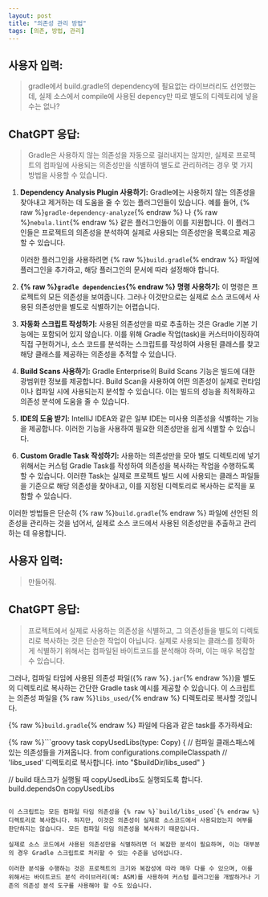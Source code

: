 ```yaml
---
layout: post
title: "의존성 관리 방법"
tags: [의존, 방법, 관리]
---
```


## 사용자 입력:
> gradle에서 build.gradle의  dependency에 필요없는 라이브러리도 선언했는데, 실제 소스에서 compile에 사용된 depency만 따로 별도의 디렉토리에 넣을 수는 없나?

## ChatGPT 응답:
> Gradle은 사용하지 않는 의존성을 자동으로 걸러내지는 않지만, 실제로 프로젝트의 컴파일에 사용되는 의존성만을 식별하여 별도로 관리하려는 경우 몇 가지 방법을 사용할 수 있습니다.

1. **Dependency Analysis Plugin 사용하기:**
   Gradle에는 사용하지 않는 의존성을 찾아내고 제거하는 데 도움을 줄 수 있는 플러그인들이 있습니다. 예를 들어, {% raw %}`gradle-dependency-analyze`{% endraw %} 나 {% raw %}`nebula.lint`{% endraw %} 같은 플러그인들이 이를 지원합니다. 이 플러그인들은 프로젝트의 의존성을 분석하여 실제로 사용되는 의존성만을 목록으로 제공할 수 있습니다.

   이러한 플러그인을 사용하려면 {% raw %}`build.gradle`{% endraw %} 파일에 플러그인을 추가하고, 해당 플러그인의 문서에 따라 설정해야 합니다.

2. **{% raw %}`gradle dependencies`{% endraw %} 명령 사용하기:**
   이 명령은 프로젝트의 모든 의존성을 보여줍니다. 그러나 이것만으로는 실제로 소스 코드에서 사용된 의존성만을 별도로 식별하기는 어렵습니다.

3. **자동화 스크립트 작성하기:**
   사용된 의존성만을 따로 추출하는 것은 Gradle 기본 기능에는 포함되어 있지 않습니다. 이를 위해 Gradle 작업(task)을 커스터마이징하여 직접 구현하거나, 소스 코드를 분석하는 스크립트를 작성하여 사용된 클래스를 찾고 해당 클래스를 제공하는 의존성을 추적할 수 있습니다.

4. **Build Scans 사용하기:**
   Gradle Enterprise의 Build Scans 기능은 빌드에 대한 광범위한 정보를 제공합니다. Build Scan을 사용하여 어떤 의존성이 실제로 런타임이나 컴파일 시에 사용되는지 분석할 수 있습니다. 이는 빌드의 성능을 최적화하고 의존성 분석에 도움을 줄 수 있습니다.

5. **IDE의 도움 받기:**
   IntelliJ IDEA와 같은 일부 IDE는 미사용 의존성을 식별하는 기능을 제공합니다. 이러한 기능을 사용하여 필요한 의존성만을 쉽게 식별할 수 있습니다.

6. **Custom Gradle Task 작성하기:**
   사용하는 의존성만을 모아 별도 디렉토리에 넣기 위해서는 커스텀 Gradle Task를 작성하여 의존성을 복사하는 작업을 수행하도록 할 수 있습니다. 이러한 Task는 실제로 프로젝트 빌드 시에 사용되는 클래스 파일들을 기준으로 해당 의존성을 찾아내고, 이를 지정된 디렉토리로 복사하는 로직을 포함할 수 있습니다.

이러한 방법들은 단순히 {% raw %}`build.gradle`{% endraw %} 파일에 선언된 의존성을 관리하는 것을 넘어서, 실제로 소스 코드에서 사용된 의존성만을 추출하고 관리하는 데 유용합니다.

## 사용자 입력:
> 만들어줘.

## ChatGPT 응답:
> 프로젝트에서 실제로 사용하는 의존성을 식별하고, 그 의존성들을 별도의 디렉토리로 복사하는 것은 단순한 작업이 아닙니다. 실제로 사용되는 클래스를 정확하게 식별하기 위해서는 컴파일된 바이트코드를 분석해야 하며, 이는 매우 복잡할 수 있습니다.

그러나, 컴파일 타임에 사용된 의존성 파일({% raw %}`.jar`{% endraw %})을 별도의 디렉토리로 복사하는 간단한 Gradle task 예시를 제공할 수 있습니다. 이 스크립트는 의존성 파일을 {% raw %}`libs_used/`{% endraw %} 디렉토리로 복사할 것입니다.

{% raw %}`build.gradle`{% endraw %} 파일에 다음과 같은 task를 추가하세요:

{% raw %}```groovy
task copyUsedLibs(type: Copy) {
    // 컴파일 클래스패스에 있는 의존성들을 가져옵니다.
    from configurations.compileClasspath
    // 'libs_used' 디렉토리로 복사합니다.
    into "$buildDir/libs_used"
}

// build 태스크가 실행될 때 copyUsedLibs도 실행되도록 합니다.
build.dependsOn copyUsedLibs
```{% endraw %}

이 스크립트는 모든 컴파일 타임 의존성을 {% raw %}`build/libs_used`{% endraw %} 디렉토리로 복사합니다. 하지만, 이것은 의존성이 실제로 소스코드에서 사용되었는지 여부를 판단하지는 않습니다. 모든 컴파일 타임 의존성을 복사하기 때문입니다.

실제로 소스 코드에서 사용된 의존성만을 식별하려면 더 복잡한 분석이 필요하며, 이는 대부분의 경우 Gradle 스크립트로 처리할 수 있는 수준을 넘어섭니다.

이러한 분석을 수행하는 것은 프로젝트의 크기와 복잡성에 따라 매우 다를 수 있으며, 이를 위해서는 바이트코드 분석 라이브러리(예: ASM)를 사용하여 커스텀 플러그인을 개발하거나 기존의 의존성 분석 도구를 사용해야 할 수도 있습니다.

